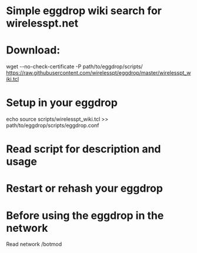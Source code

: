 # Simple eggdrop wiki search for wirelesspt.net

# Download:
wget --no-check-certificate -P path/to/eggdrop/scripts/ https://raw.githubusercontent.com/wirelesspt/eggdrop/master/wirelesspt_wiki.tcl

# Setup in your eggdrop
echo source scripts/wirelesspt_wiki.tcl >> path/to/eggdrop/scripts/eggdrop.conf

# Read script for description and usage 
# Restart or rehash your eggdrop

# Before using the eggdrop in the network
Read network /botmod
